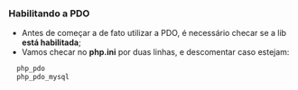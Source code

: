 ### Habilitando a PDO

- Antes de começar a de fato utilizar a PDO, é necessário checar se a lib **está habilitada**;
- Vamos checar no **php.ini** por duas linhas, e descomentar caso estejam:

```php
  php_pdo
  php_pdo_mysql
```
